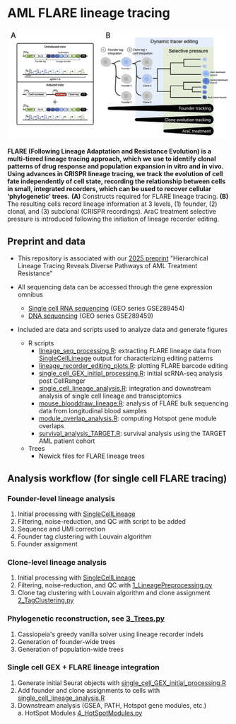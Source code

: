 # AML FLARE lineage tracing
![FLARE overview](figures/FLARE_overview.jpg)

**FLARE (Following Lineage Adaptation and Resistance Evolution) is a multi-tiered lineage tracing approach, which we use to identify clonal patterns of drug response and population expansion in vitro and in vivo. Using advances in CRISPR lineage tracing, we track the evolution of cell fate independently of cell state, recording the relationship between cells in small, integrated recorders, which can be used to recover cellular ‘phylogenetic’ trees.** **(A)** Constructs required for FLARE lineage tracing. **(B)** The resulting cells record lineage information at 3 levels, (1) founder, (2) clonal, and (3) subclonal (CRISPR recordings). AraC treatment selective pressure is introduced following the initiation of lineage recorder editing.


## Preprint and data
- This repository is associated with our [2025 preprint](https://www.biorxiv.org/content/10.1101/2025.02.27.640600v2) "Hierarchical Lineage Tracing Reveals Diverse Pathways of AML Treatment Resistance"

- All sequencing data can be accessed through the gene expression omnibus
  - [Single cell RNA sequencing](https://www.ncbi.nlm.nih.gov/geo/query/acc.cgi?acc=GSE289454) (GEO series GSE289454)
  - [DNA sequencing](https://www.ncbi.nlm.nih.gov/geo/query/acc.cgi?acc=GSE289459) (GEO series GSE289459)

- Included are data and scripts used to analyze data and generate figures
  - R scripts
    - [lineage_seq_processing.R](R_scripts/lineage_seq_processing.R): extracting FLARE lineage data from [SingleCellLineage](https://github.com/mckennalab/SingleCellLineage) output for characterizing editing patterns
    - [lineage_recorder_editing_plots.R](R_scripts/lineage_recorder_editing_plots.R): plotting FLARE barcode editing
    - [single_cell_GEX_initial_processing.R](R_scripts/single_cell_GEX_initial_processing.R): initial scRNA-seq analysis post CellRanger
    - [single_cell_lineage_analysis.R](R_scripts/single_cell_lineage_analysis.R): integration and downstream analysis of single cell lineage and transciptomics
    - [mouse_blooddraw_lineage.R](R_scripts/mouse_blooddraw_lineage.R): analysis of FLARE bulk sequencing data from longitudinal blood samples
    - [module_overlap_analysis.R](R_scripts/module_overlap_analysis.R): computing Hotspot gene module overlaps
    - [survival_analysis_TARGET.R](R_scripts/survival_analysis_TARGET.R): survival analysis using the TARGET AML patient cohort
  - Trees
    - Newick files for FLARE lineage trees

## Analysis workflow (for single cell FLARE tracing)
### Founder-level lineage analysis
1. Initial processing with [SingleCellLineage](https://github.com/mckennalab/SingleCellLineage)
2. Filtering, noise-reduction, and QC with script to be added
3. Sequence and UMI correction
4. Founder tag clustering with Louvain algorithm
5. Founder assignment

### Clone-level lineage analysis
1. Initial processing with [SingleCellLineage](https://github.com/mckennalab/SingleCellLineage)
2. Filtering, noise-reduction, and QC with [1_LineagePreprocessing.py](python_scripts/1_LineagePreprocessing.py)
3. Clone tag clustering with Louvain algorithm and clone assignment [2_TagClustering.py](python_scripts/2_TagClustering.py)
   
### Phylogenetic reconstruction, see [3_Trees.py](python_scripts/3_Trees.py)
1. Cassiopeia's greedy vanilla solver using lineage recorder indels
2. Generation of founder-wide trees
3. Generation of population-wide trees

### Single cell GEX + FLARE lineage integration
1. Generate initial Seurat objects with [single_cell_GEX_initial_processing.R](R_scripts/single_cell_GEX_initial_processing.R)
2. Add founder and clone assignments to cells with [single_cell_lineage_analysis.R](R_scripts/single_cell_lineage_analysis.R)
3. Downstream analysis (GSEA, PATH, Hotspot gene modules, etc.)      
       a. HotSpot Modules [4_HotSpotModules.py](python_scripts/4_HotSpotModules.py)
